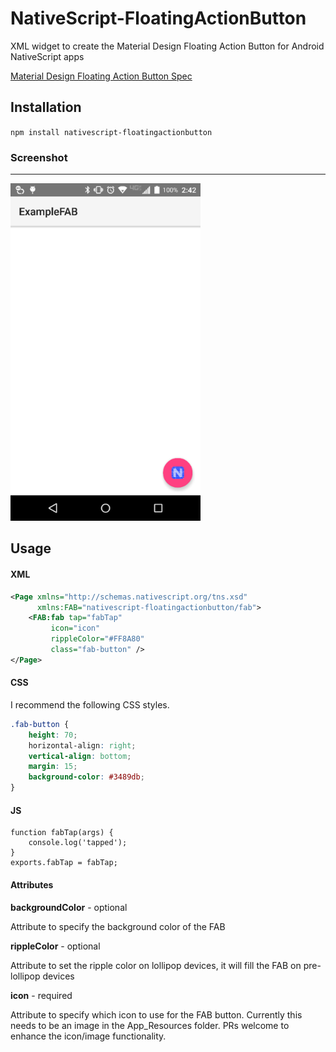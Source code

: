 # NativeScript-FloatingActionButton
XML widget to create the Material Design Floating Action Button for Android NativeScript apps

[Material Design Floating Action Button Spec](https://www.google.com/design/spec/components/buttons-floating-action-button.html)

## Installation
`npm install nativescript-floatingactionbutton`

### Screenshot
---------------
![FAB](fab.png)

## Usage

#### XML
```XML
<Page xmlns="http://schemas.nativescript.org/tns.xsd"
      xmlns:FAB="nativescript-floatingactionbutton/fab">
    <FAB:fab tap="fabTap"
         icon="icon"
         rippleColor="#FF8A80"
         class="fab-button" />
</Page>
```

#### CSS
I recommend the following CSS styles.
```CSS
.fab-button {
    height: 70;
    horizontal-align: right;
    vertical-align: bottom;
    margin: 15;
    background-color: #3489db;
}
```

#### JS

```JS
function fabTap(args) {
    console.log('tapped');
}
exports.fabTap = fabTap;
```

#### Attributes
**backgroundColor** - optional

Attribute to specify the background color of the FAB

**rippleColor** - optional

Attribute to set the ripple color on lollipop devices, it will fill the FAB on pre-lollipop devices

**icon** - required

Attribute to specify which icon to use for the FAB button. Currently this needs to be an image in the App_Resources folder.
PRs welcome to enhance the icon/image functionality.

